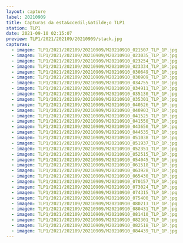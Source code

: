 ```yaml
---
layout: capture
label: 20210909
title: Capturas da esta&ccedil;&atilde;o TLP1
station: TLP1
date: 2021-09-10 02:15:07
preview: TLP1/2021/202109/20210909/stack.jpg
capturas:
  - imagem: TLP1/2021/202109/20210909/M20210910_021507_TLP_1P.jpg
  - imagem: TLP1/2021/202109/20210909/M20210910_023035_TLP_1P.jpg
  - imagem: TLP1/2021/202109/20210909/M20210910_023254_TLP_1P.jpg
  - imagem: TLP1/2021/202109/20210909/M20210910_023334_TLP_1P.jpg
  - imagem: TLP1/2021/202109/20210909/M20210910_030649_TLP_1P.jpg
  - imagem: TLP1/2021/202109/20210909/M20210910_030909_TLP_1P.jpg
  - imagem: TLP1/2021/202109/20210909/M20210910_034755_TLP_1P.jpg
  - imagem: TLP1/2021/202109/20210909/M20210910_034911_TLP_1P.jpg
  - imagem: TLP1/2021/202109/20210909/M20210910_035130_TLP_1P.jpg
  - imagem: TLP1/2021/202109/20210909/M20210910_035301_TLP_1P.jpg
  - imagem: TLP1/2021/202109/20210909/M20210910_040526_TLP_1P.jpg
  - imagem: TLP1/2021/202109/20210909/M20210910_040903_TLP_1P.jpg
  - imagem: TLP1/2021/202109/20210909/M20210910_041525_TLP_1P.jpg
  - imagem: TLP1/2021/202109/20210909/M20210910_041550_TLP_1P.jpg
  - imagem: TLP1/2021/202109/20210909/M20210910_043650_TLP_1P.jpg
  - imagem: TLP1/2021/202109/20210909/M20210910_044535_TLP_1P.jpg
  - imagem: TLP1/2021/202109/20210909/M20210910_051038_TLP_1P.jpg
  - imagem: TLP1/2021/202109/20210909/M20210910_051937_TLP_1P.jpg
  - imagem: TLP1/2021/202109/20210909/M20210910_052351_TLP_1P.jpg
  - imagem: TLP1/2021/202109/20210909/M20210910_052515_TLP_1P.jpg
  - imagem: TLP1/2021/202109/20210909/M20210910_054045_TLP_1P.jpg
  - imagem: TLP1/2021/202109/20210909/M20210910_061518_TLP_1P.jpg
  - imagem: TLP1/2021/202109/20210909/M20210910_063928_TLP_1P.jpg
  - imagem: TLP1/2021/202109/20210909/M20210910_065430_TLP_1P.jpg
  - imagem: TLP1/2021/202109/20210909/M20210910_070157_TLP_1P.jpg
  - imagem: TLP1/2021/202109/20210909/M20210910_073024_TLP_1P.jpg
  - imagem: TLP1/2021/202109/20210909/M20210910_074315_TLP_1P.jpg
  - imagem: TLP1/2021/202109/20210909/M20210910_075400_TLP_1P.jpg
  - imagem: TLP1/2021/202109/20210909/M20210910_080213_TLP_1P.jpg
  - imagem: TLP1/2021/202109/20210909/M20210910_080431_TLP_1P.jpg
  - imagem: TLP1/2021/202109/20210909/M20210910_081410_TLP_1P.jpg
  - imagem: TLP1/2021/202109/20210909/M20210910_082301_TLP_1P.jpg
  - imagem: TLP1/2021/202109/20210909/M20210910_082518_TLP_1P.jpg
  - imagem: TLP1/2021/202109/20210909/M20210910_084439_TLP_1P.jpg
---
```


